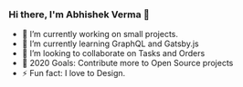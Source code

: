 ### Hi there, I'm Abhishek Verma 👋

- 🔭 I’m currently working on small projects.
- 🌱 I’m currently learning GraphQL and Gatsby.js
- 👯 I’m looking to collaborate on Tasks and Orders
- 🥅️ 2020 Goals: Contribute more to Open Source projects
- ⚡ Fun fact: I love to Design.
